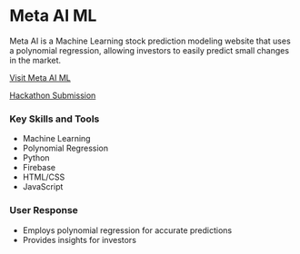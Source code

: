 # Meta AI ML

Meta AI is a Machine Learning stock prediction modeling website that uses a polynomial regression, allowing investors to easily predict small changes in the market.

[Visit Meta AI ML](https://metaaiml.github.io/)

[Hackathon Submission](https://devpost.com/software/meta-ai)

### Key Skills and Tools
* Machine Learning
* Polynomial Regression
* Python
* Firebase
* HTML/CSS
* JavaScript

### User Response
* Employs polynomial regression for accurate predictions
* Provides insights for investors
